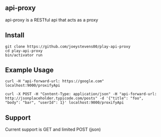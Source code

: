 ## api-proxy
api-proxy is a RESTful api that acts as a proxy 

## Install

```
git clone https://github.com/joeystevens00/play-api-proxy
cd play-api-proxy
bin/activator run
```


## Example Usage
` curl -H "api-forward-url: https://google.com" localhost:9000/proxifyApi `

` curl -X POST -H "Content-Type: application/json" -H "api-forward-url: http://jsonplaceholder.typicode.com/posts" -d '{"title": "foo", "body": "bar", "userId": 1}' localhost:9000/proxifyApi `

## Support
Current support is GET and limited POST (json)


